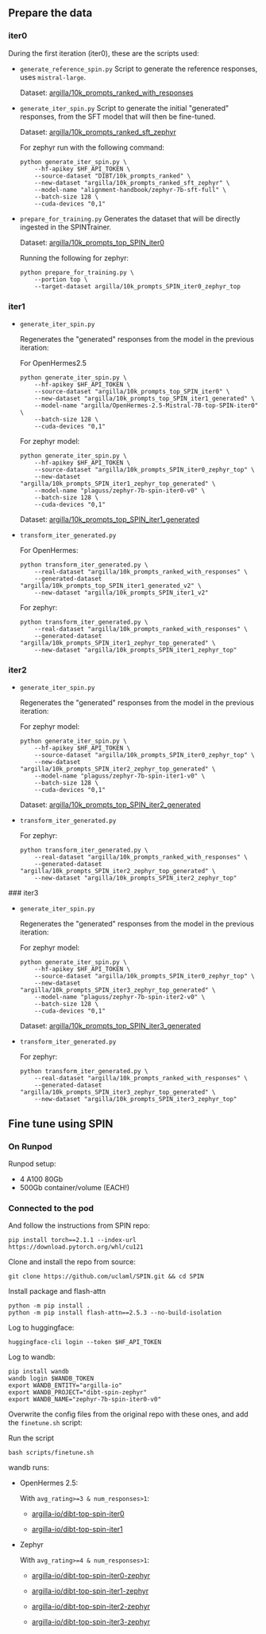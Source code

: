 ## Prepare the data

### iter0

During the first iteration (iter0), these are the scripts used:

- `generate_reference_spin.py`
    Script to generate the reference responses, uses `mistral-large`.

    Dataset: [argilla/10k_prompts_ranked_with_responses](https://huggingface.co/datasets/argilla/10k_prompts_ranked_with_responses)

- `generate_iter_spin.py`
    Script to generate the initial "generated" responses, from the SFT model that will then be fine-tuned.

    Dataset: [argilla/10k_prompts_ranked_sft_zephyr](https://huggingface.co/datasets/argilla/10k_prompts_ranked_sft_zephyr)

    For zephyr run with the following command:

    ```console
    python generate_iter_spin.py \
        --hf-apikey $HF_API_TOKEN \
        --source-dataset "DIBT/10k_prompts_ranked" \
        --new-dataset "argilla/10k_prompts_ranked_sft_zephyr" \
        --model-name "alignment-handbook/zephyr-7b-sft-full" \
        --batch-size 128 \
        --cuda-devices "0,1"
    ```

- `prepare_for_training.py`
    Generates the dataset that will be directly ingested in the SPINTrainer.

    Dataset: [argilla/10k_prompts_top_SPIN_iter0](https://huggingface.co/datasets/argilla/10k_prompts_top_SPIN_iter0)

    Running the following for zephyr: 

    ```console
    python prepare_for_training.py \
        --portion top \
        --target-dataset argilla/10k_prompts_SPIN_iter0_zephyr_top
    ```

### iter1

- `generate_iter_spin.py`

    Regenerates the "generated" responses from the model in the previous iteration:

    For OpenHermes2.5

    ```console
    python generate_iter_spin.py \
        --hf-apikey $HF_API_TOKEN \
        --source-dataset "argilla/10k_prompts_top_SPIN_iter0" \
        --new-dataset "argilla/10k_prompts_top_SPIN_iter1_generated" \
        --model-name "argilla/OpenHermes-2.5-Mistral-7B-top-SPIN-iter0" \
        --batch-size 128 \
        --cuda-devices "0,1"
    ```

    For zephyr model:

    ```console
    python generate_iter_spin.py \
        --hf-apikey $HF_API_TOKEN \
        --source-dataset "argilla/10k_prompts_SPIN_iter0_zephyr_top" \
        --new-dataset "argilla/10k_prompts_SPIN_iter1_zephyr_top_generated" \
        --model-name "plaguss/zephyr-7b-spin-iter0-v0" \
        --batch-size 128 \
        --cuda-devices "0,1"
    ```

    Dataset: [argilla/10k_prompts_top_SPIN_iter1_generated](https://huggingface.co/datasets/argilla/10k_prompts_top_SPIN_iter1_generated)

- `transform_iter_generated.py`

    For OpenHermes:

    ```console
    python transform_iter_generated.py \
        --real-dataset "argilla/10k_prompts_ranked_with_responses" \
        --generated-dataset "argilla/10k_prompts_top_SPIN_iter1_generated_v2" \
        --new-dataset "argilla/10k_prompts_SPIN_iter1_v2"
    ```

    For zephyr:

    ```console
    python transform_iter_generated.py \
        --real-dataset "argilla/10k_prompts_ranked_with_responses" \
        --generated-dataset "argilla/10k_prompts_SPIN_iter1_zephyr_top_generated" \
        --new-dataset "argilla/10k_prompts_SPIN_iter1_zephyr_top"
    ```


### iter2

- `generate_iter_spin.py`

    Regenerates the "generated" responses from the model in the previous iteration:

    For zephyr model:

    ```console
    python generate_iter_spin.py \
        --hf-apikey $HF_API_TOKEN \
        --source-dataset "argilla/10k_prompts_SPIN_iter0_zephyr_top" \
        --new-dataset "argilla/10k_prompts_SPIN_iter2_zephyr_top_generated" \
        --model-name "plaguss/zephyr-7b-spin-iter1-v0" \
        --batch-size 128 \
        --cuda-devices "0,1"
    ```

    Dataset: [argilla/10k_prompts_top_SPIN_iter2_generated](https://huggingface.co/datasets/argilla/10k_prompts_top_SPIN_iter2_generated)

- `transform_iter_generated.py`

    For zephyr:

    ```console
    python transform_iter_generated.py \
        --real-dataset "argilla/10k_prompts_ranked_with_responses" \
        --generated-dataset "argilla/10k_prompts_SPIN_iter2_zephyr_top_generated" \
        --new-dataset "argilla/10k_prompts_SPIN_iter2_zephyr_top"
    ```

### iter3

- `generate_iter_spin.py`

    Regenerates the "generated" responses from the model in the previous iteration:

    For zephyr model:

    ```console
    python generate_iter_spin.py \
        --hf-apikey $HF_API_TOKEN \
        --source-dataset "argilla/10k_prompts_SPIN_iter0_zephyr_top" \
        --new-dataset "argilla/10k_prompts_SPIN_iter3_zephyr_top_generated" \
        --model-name "plaguss/zephyr-7b-spin-iter2-v0" \
        --batch-size 128 \
        --cuda-devices "0,1"
    ```

    Dataset: [argilla/10k_prompts_top_SPIN_iter3_generated](https://huggingface.co/datasets/argilla/10k_prompts_top_SPIN_iter3_generated)

- `transform_iter_generated.py`

    For zephyr:

    ```console
    python transform_iter_generated.py \
        --real-dataset "argilla/10k_prompts_ranked_with_responses" \
        --generated-dataset "argilla/10k_prompts_SPIN_iter3_zephyr_top_generated" \
        --new-dataset "argilla/10k_prompts_SPIN_iter3_zephyr_top"
    ```

## Fine tune using SPIN

### On Runpod

Runpod setup:
- 4 A100 80Gb
- 500Gb container/volume (EACH!)

### Connected to the pod

And follow the instructions from SPIN repo:

```console
pip install torch==2.1.1 --index-url https://download.pytorch.org/whl/cu121
```

Clone and install the repo from source:

```console
git clone https://github.com/uclaml/SPIN.git && cd SPIN
```

Install package and flash-attn

```console
python -m pip install .
python -m pip install flash-attn==2.5.3 --no-build-isolation
```

Log to huggingface:

```console
huggingface-cli login --token $HF_API_TOKEN
```

Log to wandb:

```console
pip install wandb
wandb login $WANDB_TOKEN
export WANDB_ENTITY="argilla-io"
export WANDB_PROJECT="dibt-spin-zephyr"
export WANDB_NAME="zephyr-7b-spin-iter0-v0"
```

Overwrite the config files from the original repo with these ones, and add the `finetune.sh` script:

Run the script 

```console
bash scripts/finetune.sh
```

wandb runs:

- OpenHermes 2.5:

    With `avg_rating>=3 & num_responses>1`:

    - [argilla-io/dibt-top-spin-iter0](https://wandb.ai/argilla-io/dibt-top-spin-iter0/runs/ppqznjlm?workspace=user-plaguss-argilla)

    - [argilla-io/dibt-top-spin-iter1](https://wandb.ai/argilla-io/dibt-top-spin-iter1?workspace=user-plaguss-argilla)

- Zephyr

    With `avg_rating>=4 & num_responses>1`:

    - [argilla-io/dibt-top-spin-iter0-zephyr](https://wandb.ai/argilla-io/dibt-spin-zephyr/runs/439olh1m?nw=nwuserplagussargilla)

    - [argilla-io/dibt-top-spin-iter1-zephyr](https://wandb.ai/argilla-io/dibt-spin-zephyr/runs/q938reyu?nw=nwuserplagussargilla)

    - [argilla-io/dibt-top-spin-iter2-zephyr](https://wandb.ai/argilla-io/dibt-spin-zephyr/runs/q40amnp0?nw=nwuserplagussargilla)

    - [argilla-io/dibt-top-spin-iter3-zephyr](https://wandb.ai/argilla-io/dibt-spin-zephyr/runs/u8znanpw?nw=nwuserplagussargilla)
